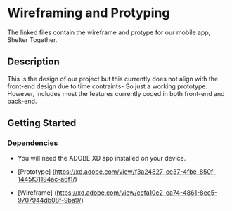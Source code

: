 # Wireframing and Protyping

The linked files contain the wireframe and protype for our mobile app, Shelter Together.

## Description

This is the design of our project but this currently does not align with the front-end design due to time contraints- So just a working prototype. However, includes most the features currently coded in both front-end and back-end.

## Getting Started

### Dependencies

- You will need the ADOBE XD app installed on your device.

- [Prototype] (https://xd.adobe.com/view/f3a24827-ce37-4fbe-850f-1445f31194ac-a6f1/)
- [Wireframe] (https://xd.adobe.com/view/cefa10e2-ea74-4861-8ec5-9707944db08f-9ba9/)
